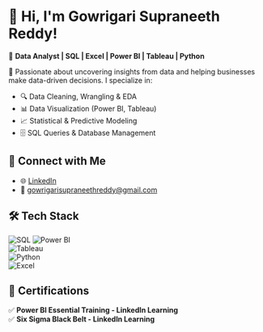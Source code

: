 # 👋 Hi, I'm Gowrigari Supraneeth Reddy!  
🚀 **Data Analyst | SQL | Excel | Power BI | Tableau | Python**  

🎯 Passionate about uncovering insights from data and helping businesses make data-driven decisions. I specialize in:
- 🔍 Data Cleaning, Wrangling & EDA
- 📊 Data Visualization (Power BI, Tableau)
- 📈 Statistical & Predictive Modeling
- 🗄️ SQL Queries & Database Management

## 🔗 Connect with Me  
- 🌐 [LinkedIn](https://www.linkedin.com/in/gowrigari-supraneeth-reddy/)  
- 📧 gowrigarisupraneethreddy@gmail.com

## 🛠️ Tech Stack  
![SQL](https://img.shields.io/badge/SQL-%231572B6.svg?style=for-the-badge&logo=mysql&logoColor=white) 
![Power BI](https://img.shields.io/badge/Power%20BI-F2C811.svg?style=for-the-badge&logo=power-bi&logoColor=black)  
![Tableau](https://img.shields.io/badge/Tableau-E97627.svg?style=for-the-badge&logo=tableau&logoColor=white)  
![Python](https://img.shields.io/badge/Python-3776AB.svg?style=for-the-badge&logo=python&logoColor=white)  
![Excel](https://img.shields.io/badge/Excel-217346.svg?style=for-the-badge&logo=microsoft-excel&logoColor=white)  

## 📜 Certifications  
✅ **Power BI Essential Training - LinkedIn Learning**  
✅ **Six Sigma Black Belt - LinkedIn Learning**  
